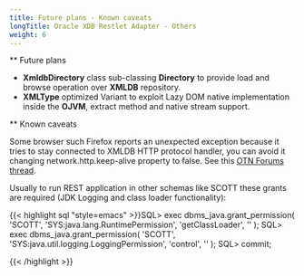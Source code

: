 ```yaml
---
title: Future plans - Known caveats
longTitle: Oracle XDB Restlet Adapter - Others
weight: 6
---
```

** Future plans

 - __XmldbDirectory__ class sub-classing __Directory__ to provide load and browse operation over __XMLDB__ repository.
 - __XMLType__ optimized Variant to exploit Lazy DOM native implementation inside the __OJVM__, extract method and native stream support.


** Known caveats


Some browser such Firefox reports an unexpected exception because it tries to stay connected to XMLDB HTTP protocol handler, you can avoid it changing network.http.keep-alive property to false. See this [OTN Forums thread](http://forums.oracle.com/forums/thread.jspa?threadID=336855&amp;start=30&amp;tstart=0).

Usually to run REST application in other schemas like SCOTT these grants are required (JDK Logging and class loader functionality):


{{< highlight sql "style=emacs" >}}SQL> exec dbms_java.grant_permission( 'SCOTT', 'SYS:java.lang.RuntimePermission', 'getClassLoader', '' );
SQL> exec dbms_java.grant_permission( 'SCOTT', 'SYS:java.util.logging.LoggingPermission', 'control', '' );
SQL> commit;

{{< /highlight >}}
